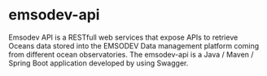 # emsodev-api
Emsodev API is a RESTfull web services that expose APIs to retrieve Oceans data stored into the EMSODEV Data management platform coming from different ocean observatories.
The emsodev-api is a Java / Maven / Spring Boot application developed by using Swagger.
